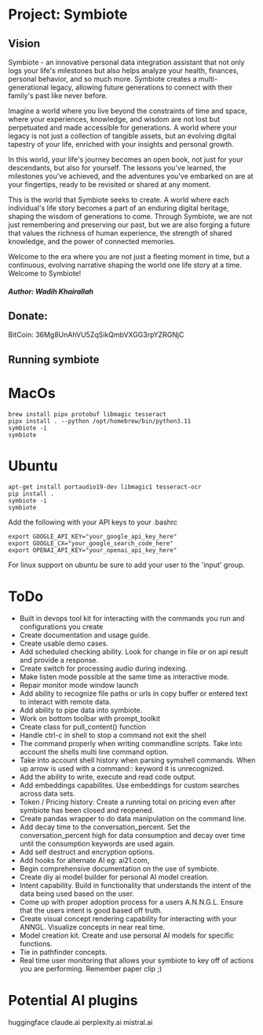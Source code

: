 # Project: Symbiote



## Vision
Symbiote - an innovative personal data integration assistant that not only logs your life's milestones but also helps analyze your health, finances, personal behavior, and so much more. Symbiote creates a multi-generational legacy, allowing future generations to connect with their family's past like never before.

Imagine a world where you live beyond the constraints of time and space, where your experiences, knowledge, and wisdom are not lost but perpetuated and made accessible for generations. A world where your legacy is not just a collection of tangible assets, but an evolving digital tapestry of your life, enriched with your insights and personal growth.

In this world, your life's journey becomes an open book, not just for your descendants, but also for yourself. The lessons you've learned, the milestones you've achieved, and the adventures you've embarked on are at your fingertips, ready to be revisited or shared at any moment.

This is the world that Symbiote seeks to create. A world where each individual's life story becomes a part of an enduring digital heritage, shaping the wisdom of generations to come. Through Symbiote, we are not just remembering and preserving our past, but we are also forging a future that values the richness of human experience, the strength of shared knowledge, and the power of connected memories.

Welcome to the era where you are not just a fleeting moment in time, but a continuous, evolving narrative shaping the world one life story at a time. Welcome to Symbiote!

##### Author: Wadih Khairallah

## Donate:
BitCoin: 36Mg8UnAhVU5ZqSikQmbVXGG3rpYZRGNjC

## Running symbiote

# MacOs
```
brew install pipx protobuf libmagic tesseract
pipx install . --python /opt/homebrew/bin/python3.11
symbiote -i
symbiote
```

# Ubuntu
```
apt-get install portaudio19-dev libmagic1 tesseract-ocr
pip install .
symbiote -i
symbiote
```

Add the following with your API keys to your .bashrc
```
export GOOGLE_API_KEY="your_google_api_key_here"
export GOOGLE_CX="your_google_search_code_here"
export OPENAI_API_KEY="your_openai_api_key_here"
```
For linux support on ubuntu be sure to add your user to the 'input' group.

# ToDo
- Built in devops tool kit for interacting with the commands you run and configurations you create
- Create documentation and usage guide.
- Create usable demo cases.
- Add scheduled checking ability. Look for change in file or on api result and provide a response.
- Create switch for processing audio during indexing.
- Make listen mode possible at the same time as interactive mode.
- Repair monitor mode window launch
- Add ability to recognize file paths or urls in copy buffer or entered text to interact with remote data.
- Add ability to pipe data into symbiote.
- Work on bottom toolbar with prompt_toolkit
- Create class for pull_content() function
- Handle ctrl-c in shell to stop a command not exit the shell
- The command properly when writing commandline scripts. Take into account the shells multi line command option.
- Take into account shell history when parsing symshell commands. When up arrow is used with a command:: keyword it is unrecognized.
- Add the ability to write, execute and read code output.
- Add embeddings capabilites. Use embeddings for custom searches across data sets.
- Token / Pricing history: Create a running total on pricing even after symbiote has been closed and reopened.
- Create pandas wrapper to do data manipulation on the command line.
- Add decay time to the conversation_percent.  Set the conversation_percent high for data consumption and decay over time until the consumption keywords are used again.
- Add self destruct and encryption options.
- Add hooks for alternate AI eg: ai21.com, 
- Begin comprehensive documentation on the use of symbiote.
- Create diy ai model builder for personal AI model creation.
- Intent capability.  Build in functionality that understands the intent of the data being used based on the user.
- Come up with proper adoption process for a users A.N.N.G.L.  Ensure that the users intent is good based off truth.
- Create visual concept rendering capability for interacting with your ANNGL.  Visualize concepts in near real time.
- Model creation kit. Create and use personal AI models for specific functions.
- Tie in pathfinder concepts.
- Real time user monitoring that allows your symbiote to key off of actions you are performing.  Remember paper clip ;)


# Potential AI plugins
huggingface
claude.ai
perplexity.ai
mistral.ai
